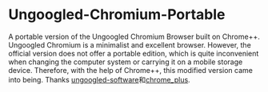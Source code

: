 # Ungoogled-Chromium-Portable
A portable version of the Ungoogled Chromium Browser built on Chrome++.
Ungoogled Chromium is a minimalist and excellent browser. However, the official version does not offer a portable edition, which is quite inconvenient when changing the computer system or carrying it on a mobile storage device. Therefore, with the help of Chrome++, this modified version came into being.
Thanks [ungoogled-software](https://github.com/ungoogled-software/ungoogled-chromium-windows)和[chrome_plus](https://github.com/Bush2021/chrome_plus).

